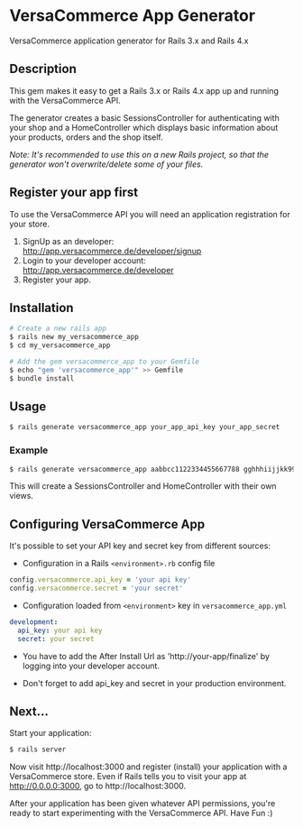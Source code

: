 # VersaCommerce App Generator

VersaCommerce application generator for Rails 3.x and Rails 4.x

## Description

This gem makes it easy to get a Rails 3.x or Rails 4.x app up and running with the VersaCommerce API.

The generator creates a basic SessionsController for authenticating with your shop and a HomeController which displays basic information about your products, orders and the shop itself.

*Note: It's recommended to use this on a new Rails project, so that the generator won't overwrite/delete some of your files.*

## Register your app first

To use the VersaCommerce API you will need an application registration for your store.

1. SignUp as an developer: http://app.versacommerce.de/developer/signup
2. Login to your developer account: http://app.versacommerce.de/developer
3. Register your app.


## Installation

``` sh
# Create a new rails app
$ rails new my_versacommerce_app
$ cd my_versacommerce_app

# Add the gem versacommerce_app to your Gemfile
$ echo "gem 'versacommerce_app'" >> Gemfile
$ bundle install
```

## Usage

``` sh
$ rails generate versacommerce_app your_app_api_key your_app_secret
```

### Example

``` sh
$ rails generate versacommerce_app aabbcc1122334455667788 gghhhiijjkk998877665544
```

This will create a SessionsController and HomeController with their own views.

## Configuring VersaCommerce App

It's possible to set your API key and secret key from different sources:

* Configuration in a Rails `<environment>.rb` config file

``` ruby
config.versacommerce.api_key = 'your api key'
config.versacommerce.secret = 'your secret'
```

* Configuration loaded from `<environment>` key in `versacommerce_app.yml`

``` yaml
development:
  api_key: your api key
  secret: your secret
```
* You have to add the After Install Url as 'http://your-app/finalize' by logging into your developer account.

* Don't forget to add api_key and secret in your production environment.

## Next...

Start your application:

``` sh
$ rails server
```

Now visit http://localhost:3000 and register (install) your application with a VersaCommerce store. Even if Rails tells you to visit your app at http://0.0.0.0:3000, go to http://localhost:3000.



After your application has been given whatever API permissions, you're ready to start experimenting with the VersaCommerce API. Have Fun :)

